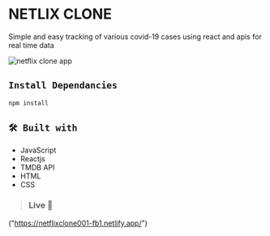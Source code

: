 # NETLIX CLONE

Simple and easy tracking of various covid-19 cases using react and apis for real time data

![netflix clone app](master/netflix-clone.png)


## `Install Dependancies` 

```console
npm install
```

## `🛠 Built with` 
- JavaScript
- Reactjs 
- TMDB API
- HTML
- CSS

> ### Live 🚀
("https://netflixclone001-fb1.netlify.app/")
